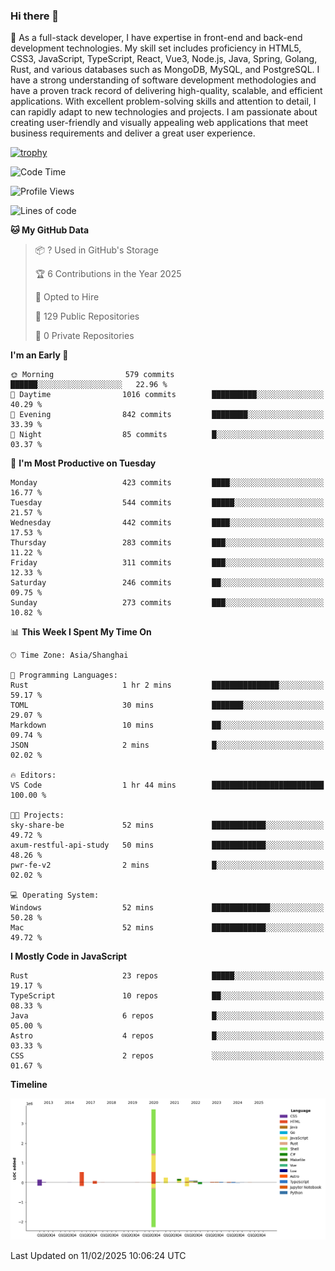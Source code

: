 ### Hi there 👋

🌱 As a full-stack developer, I have expertise in front-end and back-end development technologies. My skill set includes proficiency in HTML5, CSS3, JavaScript, TypeScript, React, Vue3, Node.js, Java, Spring, Golang, Rust, and various databases such as MongoDB, MySQL, and PostgreSQL. I have a strong understanding of software development methodologies and have a proven track record of delivering high-quality, scalable, and efficient applications. With excellent problem-solving skills and attention to detail, I can rapidly adapt to new technologies and projects. I am passionate about creating user-friendly and visually appealing web applications that meet business requirements and deliver a great user experience.

[![trophy](https://github-profile-trophy.vercel.app/?username=elton&rank=SECRET,SSS,SS,S,AAA,AA,A&theme=onedark&no-frame=true&margin-w=10)](https://github.com/ryo-ma/github-profile-trophy)

<!--START_SECTION:waka-->
![Code Time](http://img.shields.io/badge/Code%20Time-1%2C431%20hrs%2046%20mins-blue)

![Profile Views](http://img.shields.io/badge/Profile%20Views-0-blue)

![Lines of code](https://img.shields.io/badge/From%20Hello%20World%20I%27ve%20Written-5.6%20million%20lines%20of%20code-blue)

**🐱 My GitHub Data** 

> 📦 ? Used in GitHub's Storage 
 > 
> 🏆 6 Contributions in the Year 2025
 > 
> 💼 Opted to Hire
 > 
> 📜 129 Public Repositories 
 > 
> 🔑 0 Private Repositories 
 > 
**I'm an Early 🐤** 

```text
🌞 Morning                579 commits         ██████░░░░░░░░░░░░░░░░░░░   22.96 % 
🌆 Daytime                1016 commits        ██████████░░░░░░░░░░░░░░░   40.29 % 
🌃 Evening                842 commits         ████████░░░░░░░░░░░░░░░░░   33.39 % 
🌙 Night                  85 commits          █░░░░░░░░░░░░░░░░░░░░░░░░   03.37 % 
```
📅 **I'm Most Productive on Tuesday** 

```text
Monday                   423 commits         ████░░░░░░░░░░░░░░░░░░░░░   16.77 % 
Tuesday                  544 commits         █████░░░░░░░░░░░░░░░░░░░░   21.57 % 
Wednesday                442 commits         ████░░░░░░░░░░░░░░░░░░░░░   17.53 % 
Thursday                 283 commits         ███░░░░░░░░░░░░░░░░░░░░░░   11.22 % 
Friday                   311 commits         ███░░░░░░░░░░░░░░░░░░░░░░   12.33 % 
Saturday                 246 commits         ██░░░░░░░░░░░░░░░░░░░░░░░   09.75 % 
Sunday                   273 commits         ███░░░░░░░░░░░░░░░░░░░░░░   10.82 % 
```


📊 **This Week I Spent My Time On** 

```text
🕑︎ Time Zone: Asia/Shanghai

💬 Programming Languages: 
Rust                     1 hr 2 mins         ███████████████░░░░░░░░░░   59.17 % 
TOML                     30 mins             ███████░░░░░░░░░░░░░░░░░░   29.07 % 
Markdown                 10 mins             ██░░░░░░░░░░░░░░░░░░░░░░░   09.74 % 
JSON                     2 mins              █░░░░░░░░░░░░░░░░░░░░░░░░   02.02 % 

🔥 Editors: 
VS Code                  1 hr 44 mins        █████████████████████████   100.00 % 

🐱‍💻 Projects: 
sky-share-be             52 mins             ████████████░░░░░░░░░░░░░   49.72 % 
axum-restful-api-study   50 mins             ████████████░░░░░░░░░░░░░   48.26 % 
pwr-fe-v2                2 mins              █░░░░░░░░░░░░░░░░░░░░░░░░   02.02 % 

💻 Operating System: 
Windows                  52 mins             █████████████░░░░░░░░░░░░   50.28 % 
Mac                      52 mins             ████████████░░░░░░░░░░░░░   49.72 % 
```

**I Mostly Code in JavaScript** 

```text
Rust                     23 repos            █████░░░░░░░░░░░░░░░░░░░░   19.17 % 
TypeScript               10 repos            ██░░░░░░░░░░░░░░░░░░░░░░░   08.33 % 
Java                     6 repos             █░░░░░░░░░░░░░░░░░░░░░░░░   05.00 % 
Astro                    4 repos             █░░░░░░░░░░░░░░░░░░░░░░░░   03.33 % 
CSS                      2 repos             ░░░░░░░░░░░░░░░░░░░░░░░░░   01.67 % 
```



**Timeline**

![Lines of Code chart](https://raw.githubusercontent.com/elton/elton/main/assets/bar_graph.png)


 Last Updated on 11/02/2025 10:06:24 UTC
<!--END_SECTION:waka-->

<!--
**elton/elton** is a ✨ _special_ ✨ repository because its `README.md` (this file) appears on your GitHub profile.

Here are some ideas to get you started:

- 🔭 I’m currently working on ...
- 🌱 I’m currently learning ...
- 👯 I’m looking to collaborate on ...
- 🤔 I’m looking for help with ...
- 💬 Ask me about ...
- 📫 How to reach me: ...
- 😄 Pronouns: ...
- ⚡ Fun fact: ...
-->
